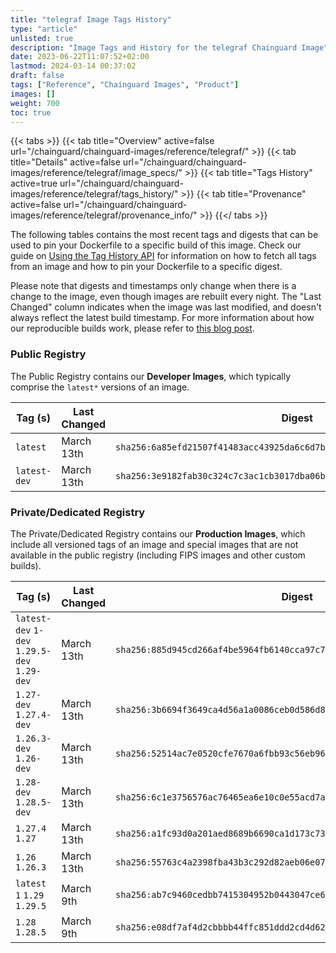 ```yaml
---
title: "telegraf Image Tags History"
type: "article"
unlisted: true
description: "Image Tags and History for the telegraf Chainguard Image"
date: 2023-06-22T11:07:52+02:00
lastmod: 2024-03-14 00:37:02
draft: false
tags: ["Reference", "Chainguard Images", "Product"]
images: []
weight: 700
toc: true
---
```


{{< tabs >}}
{{< tab title="Overview" active=false url="/chainguard/chainguard-images/reference/telegraf/" >}}
{{< tab title="Details" active=false url="/chainguard/chainguard-images/reference/telegraf/image_specs/" >}}
{{< tab title="Tags History" active=true url="/chainguard/chainguard-images/reference/telegraf/tags_history/" >}}
{{< tab title="Provenance" active=false url="/chainguard/chainguard-images/reference/telegraf/provenance_info/" >}}
{{</ tabs >}}

The following tables contains the most recent tags and digests that can be used to pin your Dockerfile to a specific build of this image. Check our guide on [Using the Tag History API](/chainguard/chainguard-images/using-the-tag-history-api/) for information on how to fetch all tags from an image and how to pin your Dockerfile to a specific digest.

Please note that digests and timestamps only change when there is a change to the image, even though images are rebuilt every night. The "Last Changed" column indicates when the image was last modified, and doesn't always reflect the latest build timestamp. For more information about how our reproducible builds work, please refer to [this blog post](https://www.chainguard.dev/unchained/reproducing-chainguards-reproducible-image-builds).

### Public Registry
The Public Registry contains our **Developer Images**, which typically comprise the `latest*` versions of an image.

| Tag (s)       | Last Changed | Digest                                                                    |
|---------------|--------------|---------------------------------------------------------------------------|
|  `latest`     | March 13th   | `sha256:6a85efd21507f41483acc43925da6c6d7b1e68e2edf6a84fc0ee5f8dca2c7229` |
|  `latest-dev` | March 13th   | `sha256:3e9182fab30c324c7c3ac1cb3017dba06b2b5a50e4f191483fe161a114c62a3c` |


### Private/Dedicated Registry
The Private/Dedicated Registry contains our **Production Images**, which include all versioned tags of an image and special images that are not available in the public registry (including FIPS images and other custom builds).

| Tag (s)                                       | Last Changed | Digest                                                                    |
|-----------------------------------------------|--------------|---------------------------------------------------------------------------|
|  `latest-dev` `1-dev` `1.29.5-dev` `1.29-dev` | March 13th   | `sha256:885d945cd266af4be5964fb6140cca97c79ca34cec54613b8757b4a9552f358a` |
|  `1.27-dev` `1.27.4-dev`                      | March 13th   | `sha256:3b6694f3649ca4d56a1a0086ceb0d586d8cd3ed4f2af0b656d912b2a243e62e2` |
|  `1.26.3-dev` `1.26-dev`                      | March 13th   | `sha256:52514ac7e0520cfe7670a6fbb93c56eb9639fdb69448c40bc47f6fa768a8b9fb` |
|  `1.28-dev` `1.28.5-dev`                      | March 13th   | `sha256:6c1e3756576ac76465ea6e10c0e55acd7a4b6bd4e5760df15a549f8cab2145c2` |
|  `1.27.4` `1.27`                              | March 13th   | `sha256:a1fc93d0a201aed8689b6690ca1d173c73c82649809c4f79d87b338f0fa42b10` |
|  `1.26` `1.26.3`                              | March 13th   | `sha256:55763c4a2398fba43b3c292d82aeb06e07765d023f055c6f5d0fb3934937c2f7` |
|  `latest` `1` `1.29` `1.29.5`                 | March 9th    | `sha256:ab7c9460cedbb7415304952b0443047ce63d2824f9188e23f1cdba64b8af8f98` |
|  `1.28` `1.28.5`                              | March 9th    | `sha256:e08df7af4d2cbbbb44ffc851ddd2cd4d624e6f4b74a906c3120eb558d254881c` |

